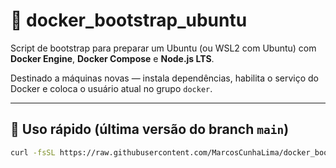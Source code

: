 # 🐳 docker_bootstrap_ubuntu

Script de bootstrap para preparar um Ubuntu (ou WSL2 com Ubuntu) com **Docker Engine**, **Docker Compose** e **Node.js LTS**.

Destinado a máquinas novas — instala dependências, habilita o serviço do Docker e coloca o usuário atual no grupo `docker`.

---

## 🚀 Uso rápido (última versão do branch `main`)

```bash
curl -fsSL https://raw.githubusercontent.com/MarcosCunhaLima/docker_bootstrap_ubuntu/main/bootstrap-ubuntu-docker.sh | bash
